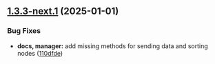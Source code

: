 ## [1.3.3-next.1](https://github.com/Pastel-Dream/sonatica/compare/v1.3.2...v1.3.3-next.1) (2025-01-01)


### Bug Fixes

* **docs, manager:** add missing methods for sending data and sorting nodes ([110dfde](https://github.com/Pastel-Dream/sonatica/commit/110dfde4f8c7b4e28df87a1b5c886035e4410bf7))
